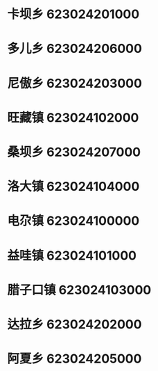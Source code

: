 # 卡坝乡 623024201000
# 多儿乡 623024206000
# 尼傲乡 623024203000
# 旺藏镇 623024102000
# 桑坝乡 623024207000
# 洛大镇 623024104000
# 电尕镇 623024100000
# 益哇镇 623024101000
# 腊子口镇 623024103000
# 达拉乡 623024202000
# 阿夏乡 623024205000
